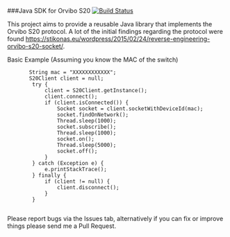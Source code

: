 ###Java SDK for Orvibo S20 [![Build Status](https://travis-ci.org/tavalin/s20-sdk.svg?branch=master)](https://travis-ci.org/tavalin/s20-sdk)

This project aims to provide a reusable Java library that implements the Orvibo S20 protocol.
A lot of the initial findings regarding the protocol were found https://stikonas.eu/wordpress/2015/02/24/reverse-engineering-orvibo-s20-socket/.

Basic Example (Assuming you know the MAC of the switch)

```
       String mac = "XXXXXXXXXXXX"; 
       S20Client client = null;
        try {
            client = S20Client.getInstance();
            client.connect();
            if (client.isConnected()) {
                Socket socket = client.socketWithDeviceId(mac);
                socket.findOnNetwork();
                Thread.sleep(1000);
                socket.subscribe();
                Thread.sleep(1000);
                socket.on();
                Thread.sleep(5000);
                socket.off();
            }
        } catch (Exception e) {
            e.printStackTrace();
        } finally {
            if (client != null) {
                client.disconnect();
            }
        }
	
```

Please report bugs via the Issues tab, alternatively if you can fix or improve things please send me a Pull Request.
